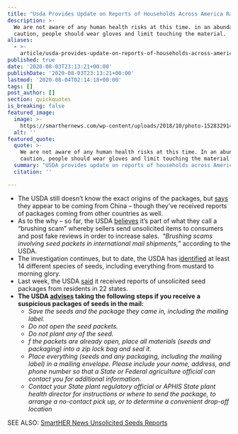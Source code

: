 ```yaml
---
title: "Usda Provides Update on Reports of Households Across America Randomly Receiving Unsolicited Seed Packages_in the Mail."
description: >-
  We are not aware of any human health risks at this time. in an abundance of
  caution, people should wear gloves and limit touching the material.
aliases:
  - >-
    article/usda-provides-update-on-reports-of-households-across-america-randomly-receiving-unsolicited-packages-of-seeds-in-the-mail/
published: true
date: '2020-08-03T23:13:21+00:00'
publishDate: '2020-08-03T23:13:21+00:00'
lastmod: '2020-08-04T02:14:18+00:00'
tags: []
post_author: []
section: quickquotes
is_breaking: false
featured_image:
  image: >-
    https://smarthernews.com/wp-content/uploads/2018/10/photo-1528329140527-75853b1e1650-scaled-e1608693080205.jpg
  alt: ''
featured_quote:
  quote: >-
    We are not aware of any human health risks at this time. In an abundance of
    caution, people should wear gloves and limit touching the material.
  summary: "USDA provides update on reports of households across America randomly receiving unsolicited seed packages_in the mail."
  citation: ''

---
```

*   The USDA still doesn’t know the exact origins of the packages, but [says](https://www.aphis.usda.gov/publications/plant_health/faq-unsolicited-seeds.pdf) they appear to be coming from China – though they’ve received reports of packages coming from other countries as well.
*   As to the why – so far, the USDA [believes](https://www.aphis.usda.gov/publications/plant_health/faq-unsolicited-seeds.pdf) it’s part of what they call a “brushing scam” whereby sellers send unsolicited items to consumers and post fake reviews in order to increase sales.  “_Brushing scams involving seed packets in international mail shipments,_” according to the USDA.
*   The investigation continues, but to date, the USDA has [identified](https://www.usda.gov/media/radio/daily-newsline/2020-07-29/actuality-unsolicited-seeds-are-several-plant-species) at least 14 different species of seeds, including everything from mustard to morning glory.
*   Last week, the USDA [said](https://www.aphis.usda.gov/publications/plant_health/faq-unsolicited-seeds.pdf) it received reports of unsolicited seed packages from residents in 22 states.
*   **The USDA [advises](https://www.aphis.usda.gov/publications/plant_health/faq-unsolicited-seeds.pdf) taking the following steps if you receive a suspicious packages of seeds in the mail:**
    *   _Save the seeds and the package they came in, including the mailing label._
    *   _Do not open the seed packets._
    *   _Do not plant any of the seed._
    *   _f the packets are already open, place all materials (seeds and packaging) into a zip lock bag and seal it._
    *   _Place everything (seeds and any packaging, including the mailing label) in a mailing envelope. Please include your name, address, and phone number so that a State or Federal agriculture official can contact you for additional information._
    *   _Contact your State plant regulatory official or APHIS State plant health director for instructions or where to send the package, to arrange a no-contact pick up, or to determine a convenient drop-off location_

SEE ALSO: [SmartHER News Unsolicited Seeds Reports](https://smarthernews.com/article/spokesman-michael-wallace-virginia-department-of-agriculture-and-consumer-services-on-residents-receiving-mysterious-seed-packs-from-china/)